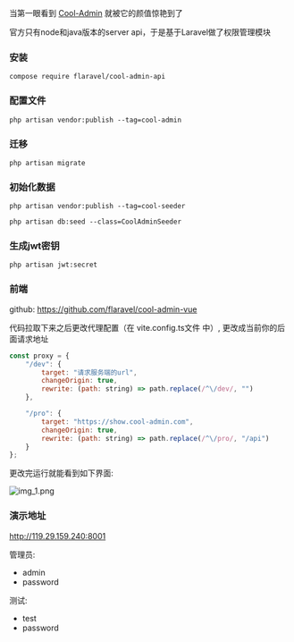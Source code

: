 
当第一眼看到 [Cool-Admin](https://github.com/cool-team-official/cool-admin-vue) 就被它的颜值惊艳到了

官方只有node和java版本的server api，于是基于Laravel做了权限管理模块

### 安装

`compose require flaravel/cool-admin-api`

### 配置文件

`php artisan vendor:publish --tag=cool-admin`

### 迁移
`php artisan migrate`

### 初始化数据
`php artisan vendor:publish --tag=cool-seeder`

`php artisan db:seed --class=CoolAdminSeeder`

### 生成jwt密钥
`php artisan jwt:secret`

### 前端

github: https://github.com/flaravel/cool-admin-vue

代码拉取下来之后更改代理配置（在 vite.config.ts文件 中）, 更改成当前你的后面请求地址

```js
const proxy = {
    "/dev": {
        target: "请求服务端的url",
        changeOrigin: true,
        rewrite: (path: string) => path.replace(/^\/dev/, "")
    },

    "/pro": {
        target: "https://show.cool-admin.com",
        changeOrigin: true,
        rewrite: (path: string) => path.replace(/^\/pro/, "/api")
    }
};
```

更改完运行就能看到如下界面:

![img_1.png](http://119.29.159.240:8002/storage/20220221/ii7OtWO9VuS3sGSKjFGElgRsoiDQ5XZGsgLxB3d2.png)


### 演示地址

http://119.29.159.240:8001

管理员:

- admin
- password

测试:
- test
- password
